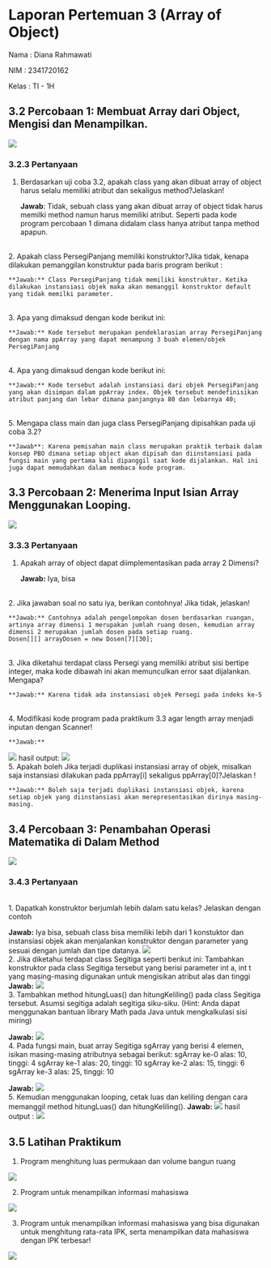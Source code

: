 # Laporan Pertemuan 3 (Array of Object)

Nama : Diana Rahmawati

NIM : 2341720162

Kelas : TI - 1H

## 3.2 Percobaan 1: Membuat Array dari Object, Mengisi dan Menampilkan.

<img src="percobaan_1.png">

### 3.2.3 Pertanyaan
1. Berdasarkan uji coba 3.2, apakah class yang akan dibuat array of object harus selalu memiliki atribut dan sekaligus method?Jelaskan!

    **Jawab**: Tidak, sebuah class yang akan dibuat array of object tidak harus memilki method namun harus memiliki atribut. Seperti pada kode program percobaan 1 dimana didalam class hanya atribut tanpa method apapun.
<br> 
2. Apakah class PersegiPanjang memiliki konstruktor?Jika tidak, kenapa dilakukan pemanggilan 
konstruktur pada baris program berikut :

    **Jawab:** Class PersegiPanjang tidak memiliki konstruktor. Ketika dilakukan instansiasi objek maka akan memanggil konstruktor default yang tidak memilki parameter. 
<br> 
3. Apa yang dimaksud dengan kode berikut ini:

    **Jawab:** Kode tersebut merupakan pendeklarasian array PersegiPanjang dengan nama ppArray yang dapat menampung 3 buah elemen/objek PersegiPanjang
<br> 
4. Apa yang dimaksud dengan kode berikut ini:

    **Jawab:** Kode tersebut adalah instansiasi dari objek PersegiPanjang yang akan disimpan dalam ppArray index. Objek tersebut mendefinisikan atribut panjang dan lebar dimana panjangnya 80 dan lebarnya 40;
<br> 
5. Mengapa class main dan juga class PersegiPanjang dipisahkan pada uji coba 3.2?

    **Jawab**: Karena pemisahan main class merupakan praktik terbaik dalam konsep PBO dimana setiap object akan dipisah dan diinstansiasi pada fungsi main yang pertama kali dipanggil saat kode dijalankan. Hal ini juga dapat memudahkan dalam membaca kode program. 

## 3.3 Percobaan 2: Menerima Input Isian Array Menggunakan Looping.

<img src="percobaan_2.png">

### 3.3.3 Pertanyaan 

1. Apakah array of object dapat diimplementasikan pada array 2 Dimensi?

    **Jawab:** Iya, bisa
<br> 
2. Jika jawaban soal no satu iya, berikan contohnya! Jika tidak, jelaskan!

    **Jawab:** Contohnya adalah pengelompokan dosen berdasarkan ruangan, artinya array dimensi 1 merupakan jumlah ruang dosen, kemudian array dimensi 2 merupakan jumlah dosen pada setiap ruang.
    Dosen[][] arrayDosen = new Dosen[7][30];
<br> 
3. Jika diketahui terdapat class Persegi yang memiliki atribut sisi bertipe integer, maka kode 
dibawah ini akan memunculkan error saat dijalankan. Mengapa?

    **Jawab:** Karena tidak ada instansiasi objek Persegi pada indeks ke-5
<br> 
4. Modifikasi kode program pada praktikum 3.3 agar length array menjadi inputan dengan Scanner!

    **Jawab:** 
<img src="modif_inputan.png">
    hasil output:
<img src="hasil_modif_inputan.png">
<br> 
5. Apakah boleh Jika terjadi duplikasi instansiasi array of objek, misalkan saja instansiasi dilakukan 
pada ppArray[i] sekaligus ppArray[0]?Jelaskan !

    **Jawab:** Boleh saja terjadi duplikasi instansiasi objek, karena setiap objek yang diinstansiasi akan merepresentasikan dirinya masing-masing.


## 3.4 Percobaan 3: Penambahan Operasi Matematika di Dalam Method 

<img src="percobaan_3.png">

### 3.4.3 Pertanyaan
<br>
1. Dapatkah konstruktor berjumlah lebih dalam satu kelas? Jelaskan dengan contoh

**Jawab:** Iya bisa, sebuah class bisa memiliki lebih dari 1 konstuktor dan instansiasi objek akan menjalankan konstruktor dengan parameter yang sesuai dengan jumlah dan tipe datanya. 
<img src="soal1_4.png">
<br>
2. Jika diketahui terdapat class Segitiga seperti berikut ini:
Tambahkan konstruktor pada class Segitiga tersebut yang berisi parameter int a, int t yang masing-masing digunakan untuk mengisikan atribut alas dan tinggi
**Jawab:**
<img src="konstruktor_segitiga.png">
<br>
3. Tambahkan method hitungLuas() dan hitungKeliling() pada class Segitiga tersebut. Asumsi segitiga adalah segitiga siku-siku. (Hint: Anda dapat menggunakan bantuan library Math pada Java untuk mengkalkulasi sisi miring)

**Jawab:** 
<img src="method_segitiga.png">
<br>
4. Pada fungsi main, buat array Segitiga sgArray yang berisi 4 elemen, isikan masing-masing atributnya sebagai berikut:
sgArray ke-0 alas: 10, tinggi: 4
sgArray ke-1 alas: 20, tinggi: 10
sgArray ke-2 alas: 15, tinggi: 6
sgArray ke-3 alas: 25, tinggi: 10

**Jawab:**
<img src="isi_Array_segitiga.png">
<br>
5. Kemudian menggunakan looping, cetak luas dan keliling dengan cara memanggil method hitungLuas() dan hitungKeliling().
    **Jawab:**
<img src="perulangan_segitiga.png">
    hasil output :
<img src="output_segitiga.png">
<br>

## 3.5 Latihan Praktikum

1. Program menghitung luas permukaan dan volume bangun ruang

<img src="latprak1.png">

2. Program untuk menampilkan informasi mahasiswa

<img src="latprak1.png">

3. Program untuk menampilkan informasi mahasiswa yang bisa digunakan untuk menghitung rata-rata IPK, serta menampilkan data mahasiswa dengan IPK terbesar!

<img src="latprak1.png">
